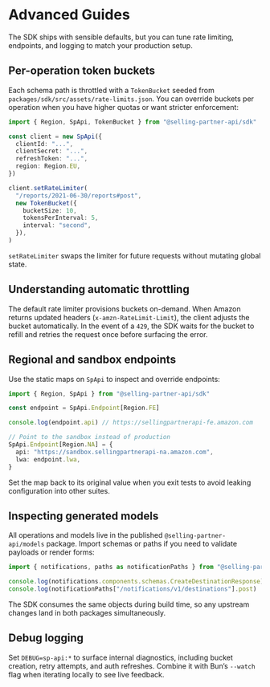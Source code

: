 # Advanced Guides

The SDK ships with sensible defaults, but you can tune rate limiting, endpoints, and logging to match your production setup.

## Per-operation token buckets

Each schema path is throttled with a `TokenBucket` seeded from `packages/sdk/src/assets/rate-limits.json`. You can override buckets per operation when you have higher quotas or want stricter enforcement:

```ts
import { Region, SpApi, TokenBucket } from "@selling-partner-api/sdk"

const client = new SpApi({
  clientId: "...",
  clientSecret: "...",
  refreshToken: "...",
  region: Region.EU,
})

client.setRateLimiter(
  "/reports/2021-06-30/reports#post",
  new TokenBucket({
    bucketSize: 10,
    tokensPerInterval: 5,
    interval: "second",
  }),
)
```

`setRateLimiter` swaps the limiter for future requests without mutating global state.

## Understanding automatic throttling

The default rate limiter provisions buckets on-demand. When Amazon returns updated headers (`x-amzn-RateLimit-Limit`), the client adjusts the bucket automatically. In the event of a `429`, the SDK waits for the bucket to refill and retries the request once before surfacing the error.

## Regional and sandbox endpoints

Use the static maps on `SpApi` to inspect and override endpoints:

```ts
import { Region, SpApi } from "@selling-partner-api/sdk"

const endpoint = SpApi.Endpoint[Region.FE]

console.log(endpoint.api) // https://sellingpartnerapi-fe.amazon.com

// Point to the sandbox instead of production
SpApi.Endpoint[Region.NA] = {
  api: "https://sandbox.sellingpartnerapi-na.amazon.com",
  lwa: endpoint.lwa,
}
```

Set the map back to its original value when you exit tests to avoid leaking configuration into other suites.

## Inspecting generated models

All operations and models live in the published `@selling-partner-api/models` package. Import schemas or paths if you need to validate payloads or render forms:

```ts
import { notifications, paths as notificationPaths } from "@selling-partner-api/models"

console.log(notifications.components.schemas.CreateDestinationResponse)
console.log(notificationPaths["/notifications/v1/destinations"].post)
```

The SDK consumes the same objects during build time, so any upstream changes land in both packages simultaneously.

## Debug logging

Set `DEBUG=sp-api:*` to surface internal diagnostics, including bucket creation, retry attempts, and auth refreshes. Combine it with Bun’s `--watch` flag when iterating locally to see live feedback.
